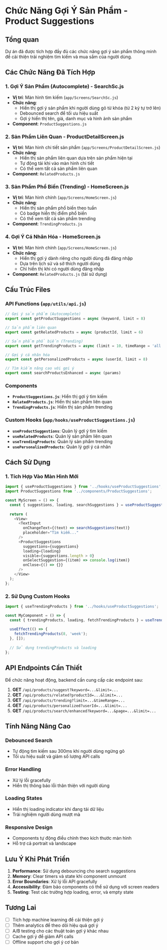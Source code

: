 # Chức Năng Gợi Ý Sản Phẩm - Product Suggestions

## Tổng quan
Dự án đã được tích hợp đầy đủ các chức năng gợi ý sản phẩm thông minh để cải thiện trải nghiệm tìm kiếm và mua sắm của người dùng.

## Các Chức Năng Đã Tích Hợp

### 1. Gợi Ý Sản Phẩm (Autocomplete) - SearchSc.js
- **Vị trí**: Màn hình tìm kiếm (`app/Screens/SearchSc.js`)
- **Chức năng**: 
  - Hiển thị gợi ý sản phẩm khi người dùng gõ từ khóa (từ 2 ký tự trở lên)
  - Debounced search để tối ưu hiệu suất
  - Gợi ý hiển thị tên, giá, danh mục và hình ảnh sản phẩm
- **Component**: `ProductSuggestions.js`

### 2. Sản Phẩm Liên Quan - ProductDetailScreen.js
- **Vị trí**: Màn hình chi tiết sản phẩm (`app/Screens/ProductDetailScreen.js`)
- **Chức năng**:
  - Hiển thị sản phẩm liên quan dựa trên sản phẩm hiện tại
  - Tự động tải khi vào màn hình chi tiết
  - Có thể xem tất cả sản phẩm liên quan
- **Component**: `RelatedProducts.js`

### 3. Sản Phẩm Phổ Biến (Trending) - HomeScreen.js
- **Vị trí**: Màn hình chính (`app/Screens/HomeScreen.js`)
- **Chức năng**:
  - Hiển thị sản phẩm phổ biến theo tuần
  - Có badge hiển thị điểm phổ biến
  - Có thể xem tất cả sản phẩm trending
- **Component**: `TrendingProducts.js`

### 4. Gợi Ý Cá Nhân Hóa - HomeScreen.js
- **Vị trí**: Màn hình chính (`app/Screens/HomeScreen.js`)
- **Chức năng**:
  - Hiển thị gợi ý dành riêng cho người dùng đã đăng nhập
  - Dựa trên lịch sử và sở thích người dùng
  - Chỉ hiển thị khi có người dùng đăng nhập
- **Component**: `RelatedProducts.js` (tái sử dụng)

## Cấu Trúc Files

### API Functions (`app/utils/api.js`)
```javascript
// Gợi ý sản phẩm (Autocomplete)
export const getProductSuggestions = async (keyword, limit = 8)

// Sản phẩm liên quan
export const getRelatedProducts = async (productId, limit = 6)

// Sản phẩm phổ biến (Trending)
export const getTrendingProducts = async (limit = 10, timeRange = 'all')

// Gợi ý cá nhân hóa
export const getPersonalizedProducts = async (userId, limit = 8)

// Tìm kiếm nâng cao với gợi ý
export const searchProductsEnhanced = async (params)
```

### Components
- **`ProductSuggestions.js`**: Hiển thị gợi ý tìm kiếm
- **`RelatedProducts.js`**: Hiển thị sản phẩm liên quan
- **`TrendingProducts.js`**: Hiển thị sản phẩm trending

### Custom Hooks (`app/hooks/useProductSuggestions.js`)
- **`useProductSuggestions`**: Quản lý gợi ý tìm kiếm
- **`useRelatedProducts`**: Quản lý sản phẩm liên quan
- **`useTrendingProducts`**: Quản lý sản phẩm trending
- **`usePersonalizedProducts`**: Quản lý gợi ý cá nhân

## Cách Sử Dụng

### 1. Tích Hợp Vào Màn Hình Mới
```javascript
import { useProductSuggestions } from '../hooks/useProductSuggestions';
import ProductSuggestions from '../components/ProductSuggestions';

const MyScreen = () => {
  const { suggestions, loading, searchSuggestions } = useProductSuggestions();
  
  return (
    <View>
      <TextInput 
        onChangeText={(text) => searchSuggestions(text)}
        placeholder="Tìm kiếm..."
      />
      <ProductSuggestions
        suggestions={suggestions}
        loading={loading}
        visible={suggestions.length > 0}
        onSelectSuggestion={(item) => console.log(item)}
        onClose={() => {}}
      />
    </View>
  );
};
```

### 2. Sử Dụng Custom Hooks
```javascript
import { useTrendingProducts } from '../hooks/useProductSuggestions';

const MyComponent = () => {
  const { trendingProducts, loading, fetchTrendingProducts } = useTrendingProducts();
  
  useEffect(() => {
    fetchTrendingProducts(8, 'week');
  }, []);
  
  // Sử dụng trendingProducts và loading
};
```

## API Endpoints Cần Thiết

Để chức năng hoạt động, backend cần cung cấp các endpoint sau:

1. **GET** `/api/products/suggest?keyword=...&limit=...`
2. **GET** `/api/products/related?productId=...&limit=...`
3. **GET** `/api/products/trending?limit=...&timeRange=...`
4. **GET** `/api/products/personalized?userId=...&limit=...`
5. **GET** `/api/products/search/enhanced?keyword=...&page=...&limit=...`

## Tính Năng Nâng Cao

### Debounced Search
- Tự động tìm kiếm sau 300ms khi người dùng ngừng gõ
- Tối ưu hiệu suất và giảm số lượng API calls

### Error Handling
- Xử lý lỗi gracefully
- Hiển thị thông báo lỗi thân thiện với người dùng

### Loading States
- Hiển thị loading indicator khi đang tải dữ liệu
- Trải nghiệm người dùng mượt mà

### Responsive Design
- Components tự động điều chỉnh theo kích thước màn hình
- Hỗ trợ cả portrait và landscape

## Lưu Ý Khi Phát Triển

1. **Performance**: Sử dụng debouncing cho search suggestions
2. **Memory**: Clear timers và state khi component unmount
3. **Error Boundaries**: Xử lý lỗi API gracefully
4. **Accessibility**: Đảm bảo components có thể sử dụng với screen readers
5. **Testing**: Test các trường hợp loading, error, và empty state

## Tương Lai

- [ ] Tích hợp machine learning để cải thiện gợi ý
- [ ] Thêm analytics để theo dõi hiệu quả gợi ý
- [ ] A/B testing cho các thuật toán gợi ý khác nhau
- [ ] Cache gợi ý để giảm API calls
- [ ] Offline support cho gợi ý cơ bản
